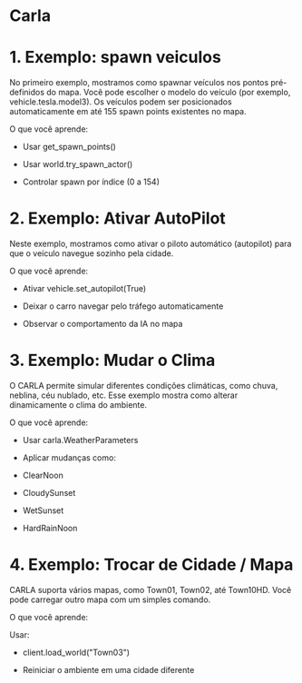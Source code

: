 # Carla

# 1. Exemplo: spawn veiculos
 No primeiro exemplo, mostramos como spawnar veículos nos pontos pré-definidos do mapa.
Você pode escolher o modelo do veículo (por exemplo, vehicle.tesla.model3).
Os veículos podem ser posicionados automaticamente em até 155 spawn points existentes no mapa.

O que você aprende:

- Usar get_spawn_points()

- Usar world.try_spawn_actor()

- Controlar spawn por índice (0 a 154)



# 2. Exemplo: Ativar AutoPilot
Neste exemplo, mostramos como ativar o piloto automático (autopilot) para que o veículo navegue sozinho pela cidade.

 O que você aprende:

- Ativar vehicle.set_autopilot(True)

- Deixar o carro navegar pelo tráfego automaticamente

- Observar o comportamento da IA no mapa



# 3. Exemplo: Mudar o Clima
O CARLA permite simular diferentes condições climáticas, como chuva, neblina, céu nublado, etc. Esse exemplo mostra como alterar dinamicamente o clima do ambiente.

O que você aprende:

- Usar carla.WeatherParameters

- Aplicar mudanças como:

- ClearNoon

- CloudySunset

- WetSunset

- HardRainNoon

# 4. Exemplo: Trocar de Cidade / Mapa
CARLA suporta vários mapas, como Town01, Town02, até Town10HD. Você pode carregar outro mapa com um simples comando.

O que você aprende:

Usar:

- client.load_world("Town03")

- Reiniciar o ambiente em uma cidade diferente


